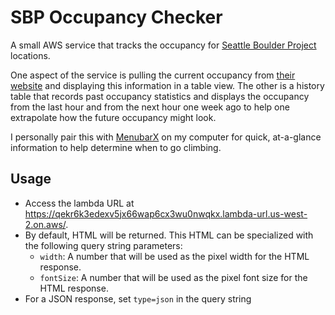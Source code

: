 # SBP Occupancy Checker

A small AWS service that tracks the occupancy for [Seattle Boulder Project](https://seattleboulderingproject.com/) locations.

One aspect of the service is pulling the current occupancy from [their website](https://seattleboulderingproject.com/occupancy) and displaying this information in a table view. The other is a history table that records past occupancy statistics and displays the occupancy from the last hour and from the next hour one week ago to help one extrapolate how the future occupancy might look.

I personally pair this with [MenubarX](https://menubarx.app/) on my computer for quick, at-a-glance information to help determine when to go climbing.

## Usage
- Access the lambda URL at https://qekr6k3edexv5jx66wap6cx3wu0nwqkx.lambda-url.us-west-2.on.aws/. 
- By default, HTML will be returned. This HTML can be specialized with the following query string parameters:
    - `width`: A number that will be used as the pixel width for the HTML response.
    - `fontSize`: A number that will be used as the pixel font size for the HTML response.
- For a JSON response, set `type=json` in the query string
